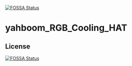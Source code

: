 [![FOSSA Status](https://app.fossa.com/api/projects/git%2Bgithub.com%2Fvookimedlo%2Fyahboom_RGB_Cooling_HAT.svg?type=shield)](https://app.fossa.com/projects/git%2Bgithub.com%2Fvookimedlo%2Fyahboom_RGB_Cooling_HAT?ref=badge_shield)

# yahboom_RGB_Cooling_HAT

## License
[![FOSSA Status](https://app.fossa.com/api/projects/git%2Bgithub.com%2Fvookimedlo%2Fyahboom_RGB_Cooling_HAT.svg?type=large)](https://app.fossa.com/projects/git%2Bgithub.com%2Fvookimedlo%2Fyahboom_RGB_Cooling_HAT?ref=badge_large)